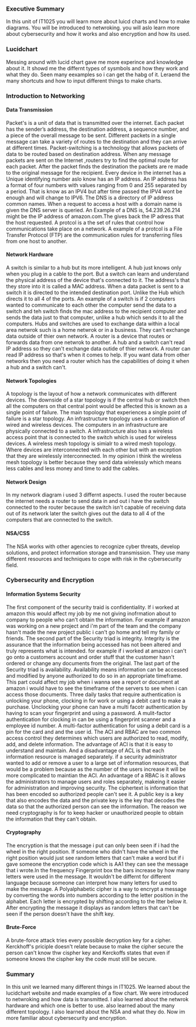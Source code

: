 ### Executive Summary
In this unit of IT1025 you will learn more about luicd charts and how to make diagrams. You will be introduced to netwroking. you will aslo learn more about cybersecurity and how it works and also encryption and how its used.

### Lucidchart
Messing around with lucid chart gave me more experince and knowledge about it. It showd me the differnt types of sysmbols and how they work and what they do. Seen many eexamples so i can get the habg of it. Leraend the many shortcuts and how to input different things to make charts.
### Introduction to Networking
#### Data Transmission 
Packet's is a unit of data that is transmitted over the internet. Each packet has the sender’s address, the destination address, a sequence number, and a piece of the overall message to be sent. Different packets in a single message can take a variety of routes to the destination and they can arrive at different times. Packet-switching is a technology that allows packets of data to be routed based on destination address. When any message packets are sent on the Internet ,routers try to find the optimal route for each packet. After the packet finds the destination the packets are re made to the original message for the recipient. Every device in the internet has a Unique identifying number aslo know has an IP address. An IP address has a format of four numbers with values ranging from 0 and 255 separated by a period. That is know as an IPV4 but after time passed the IPV4 wont be enough and will change to IPV6. The DNS is a directory of IP address common names. When a request to access a host with a domain name is given the DNS server is queried. An Example of a DNS is, 54.239.26.214 might be the IP address of amazon.com.The gives back the IP adress that the host requested. A protcol is a the set of rules that control how communications take place on a network. A example of a protcol is a File Transfer Protocol (FTP) are the communication rules for transferring files from one host to another.
#### Network Hardware
A switch is similar to a hub but its more intelligent. A hub just knows only when you plug in a cable to the port. But a switch can learn and understand the physical address of the device that's connected to it. The address's that they store into it is called a MAC address. When a data packet is sent to a switch it is directed to the intended destination port. Unlike the Hub which directs it to all 4 of the ports. An example of a switch is if 2 computers wanted to communicate to each other the computer send the data to a switch and teh switch finds the mac address to the recipient computer and sends the data just to that computer, unlike a hub which sends it to all the computers. Hubs and switches are used to exchange data within a local area netwrok such is a home netwrok or in a business. They can't exchange data outside of thier own network. A router is a device that routes or forwards data from one netwrok to another. A hub and a switch can't read IP address  so they can't exchange data outide of thier network. A router can read IP address so that's when it comes to help. If you want data from other networks then you need a router which has the capabilities of doing it when a hub and a switch can't.
#### Network Topologies
A topology is the layout of how a network communicates with different devices. The downside of a star topology is if the central hub or switch then all the computers on that central point would be affected this is known as a single point of failure. The main topology that experiences a single point of failure is a star topology. An infrastructure topology uses a combination of wired and wireless devices. The computers in an infrastructure are physically connected to a switch. A infrastructure also has a wireless access point that is connected to the switch which is used for wireless devices. A wireless mesh topology is simialr to a wired mesh topology. Where devices are interconnected with each other but with an exception that they are wirelessly interconnected. In my opinion i think the wireless mesh topology is better because they send data wirelessly which means less cables and less money and time to add the cables.
#### Network Design
In my network diagram i used 3 differnt aspects. I used the router because the internet needs a router to send data in and out i have the switch connected to the router because the switch isn't capable of receiving data out of its network later the switch gives out the data to all 4 of the computers that are connected to the switch.
#### NSA/CSS
The NSA works with other agencies to recognize cyber threats, develop solutions, and protect information storage and transmission. They use many different resources and techniques to cope with risk in the cybersecurity field.
### Cybersecurity and Encryption 
#### Information Systems Security 
The first component of the security traid is confidentiality. If i worked at amazon this would affect my job by me not giving inofrmation about to company to people who can't obtain the information. For example if amazon was working on a new project and i'm part of the team and the company hasn't made the new project public i can't go home and tell my family or friends. The second part of the Security triad is integrity. Integrity is the assurance that the information being accessed has not been altered and truly represents what is intended. for example if i worked at amazon i can't go onto a customers account and order stuff that the customer hasn't ordered or change any documents from the original. The last part of the Security triad is availability. Availability means information can be accessed and modified by anyone authorized to do so in an appropriate timeframe. This part could affect my job when i wanna see a report or document at amazon i would have to see the timeframe of the servers to see when i can access those documents. Three daily tasks that require authentication is unlocking your phone, clocking in for work or using a debit card to make a purchase. Unclocking your phone can have a multi facotr authentication by having to scan your fingerprint and using a password. A mulit-factor authentication for clocking in can be using a fingerprint scanner and a employee id number. A multi-factor authentication for using a debit card is a pin for the card and and the user id. The ACl and RBAC are two common access control they determines which users are authorized to read, modify, add, and delete information. The advantage of ACl is that it is easy to understand and maintain. And a disadvantage of ACL is that each information resource is managed separately. if a security administrator wanted to add or remove a user to a large set of information resources, that would be a problem because as the number of the users increase it will be more complicated to maintian the ACl. An advantage of a RBAC is it allows the administrators to manage users and roles separately, makeing it easier for administration and improving security. The ciphertext is information that has been encoded so authorized people can't see it. A public key is a key that also encodes the data and the private key is the key that decodes the data so that the authorized person can see the information. The reason we need cryptography is for to keep hacker or unauthorized people to obtain the information that they can't obtain.
#### Cryptography 
The encryption is that the message i put can only been seen if i had the wheel in the right position. If someone who didn't have the wheel in the right position would just see random letters that can't make a word but if i gave someone the encryption code which is AA1 they can see the message that i wrote.In the frequency Fingerprint box the bars increase by how many letters were used in the message. It wouldn't be differnt for different language because someone can interpret how many letters for used to make the message. A Polyalphabetic cipher is a way to encrypt a message by converting the words into numbers according to the letter position in the alphabet. Each letter is encrypted by shifting according to the ltter below it. After encrypting the message it displays as random letters that can't be seen if the person doesn't have the shift key.
#### Brute-Force
A brute-force attack tries every possible decryption key for a cipher. Kerckhoff's priciple doesn't relate because to make the cipher secure the person can't know thw cispher key and Kerckoffs states that even if someone knows the cispher key the code must still be secure.

### Summary
In this unit we learned many different things in IT1025. We learned about the lucidchart website and made examples of a flow chart. We were introduced to netwroking and how data is transmitted. I also learned about the netwrok hardware and which one is better to use. also learned about the many different topology. I also learned about the NSA and what they do. Now im more familiar about cybersecurity and encryption.




 
